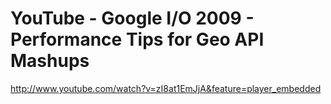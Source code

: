 <!--
id: 332122741
link: http://kevinisom.info/post/332122741/youtube-google-i-o-2009-performance-tips-for-geo
slug: youtube-google-i-o-2009-performance-tips-for-geo
date: Wed Jan 13 2010 22:18:42 GMT+1300 (NZDT)
raw: {"blog_name":"kevinisom","id":332122741,"post_url":"http://kevinisom.info/post/332122741/youtube-google-i-o-2009-performance-tips-for-geo","slug":"youtube-google-i-o-2009-performance-tips-for-geo","type":"link","date":"2010-01-13 09:18:42 GMT","timestamp":1263374322,"state":"published","format":"html","reblog_key":"7Nl9bU87","tags":[],"short_url":"http://tmblr.co/Zw68YyJoyfr","highlighted":[],"feed_item":"http://www.youtube.com/watch?v=zI8at1EmJjA&feature=player_embedded#","from_feed_id":"650234","note_count":0,"title":"YouTube\t\t\t\t- Google I/O 2009 - Performance Tips for Geo API Mashups","url":"http://www.youtube.com/watch?v=zI8at1EmJjA&feature=player_embedded","description":""}
publish: 2010-01-013
tags: 
title: YouTube				- Google I/O 2009 - Performance Tips for Geo API Mashups
-->


YouTube				- Google I/O 2009 - Performance Tips for Geo API Mashups
===================================================================

<http://www.youtube.com/watch?v=zI8at1EmJjA&feature=player_embedded>

